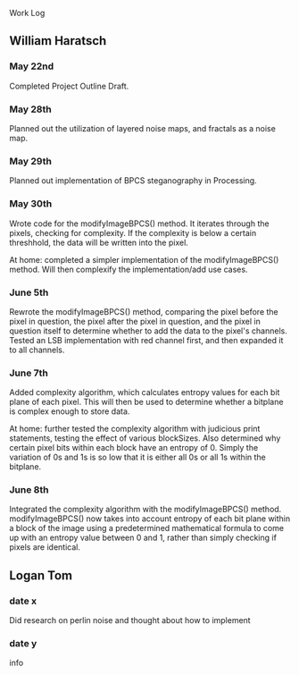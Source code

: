  Work Log

## William Haratsch

### May 22nd

Completed Project Outline Draft.

### May 28th
Planned out the utilization of layered noise maps, and fractals as a noise map.

### May 29th
Planned out implementation of BPCS steganography in Processing.

### May 30th
Wrote code for the modifyImageBPCS() method. It iterates through the pixels, checking for complexity. If the complexity is below a certain threshhold, the data will be written into the pixel.

At home: completed a simpler implementation of the modifyImageBPCS() method. Will then complexify the implementation/add use cases.

### June 5th
Rewrote the modifyImageBPCS() method, comparing the pixel before the pixel in question, the pixel after the pixel in question, and the pixel in question itself to determine whether to add the data to the pixel's channels. Tested an LSB implementation with red channel first, and then expanded it to all channels.

### June 7th
Added complexity algorithm, which calculates entropy values for each bit plane of each pixel. This will then be used to determine whether a bitplane is complex enough to store data.

At home: further tested the complexity algorithm with judicious print statements, testing the effect of various blockSizes. Also determined why certain pixel bits within each block have an entropy of 0. Simply the variation of 0s and 1s is so low that it is either all 0s or all 1s within the bitplane.

### June 8th
Integrated the complexity algorithm with the modifyImageBPCS() method. modifyImageBPCS() now takes into account entropy of each bit plane within a block of the image using a predetermined mathematical formula to come up with an entropy value between 0 and 1, rather than simply checking if pixels are identical. 

## Logan Tom

### date x

Did research on perlin noise and thought about how to implement

### date y

info
